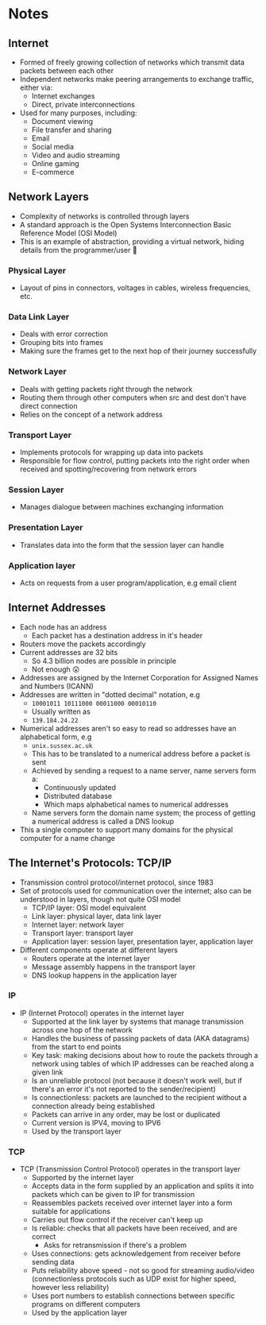 # Notes

## Internet

- Formed of freely growing collection of networks which transmit data packets between each other
- Independent networks make peering arrangements to exchange traffic, either via:
  - Internet exchanges
  - Direct, private interconnections
- Used for many purposes, including:
  - Document viewing
  - File transfer and sharing
  - Email
  - Social media
  - Video and audio streaming
  - Online gaming
  - E-commerce

## Network Layers

- Complexity of networks is controlled through layers
- A standard approach is the Open Systems Interconnection Basic Reference Model (OSI Model)
- This is an example of abstraction, providing a virtual network, hiding details from the programmer/user 🧐

### Physical Layer

- Layout of pins in connectors, voltages in cables, wireless frequencies, etc.

### Data Link Layer

- Deals with error correction
- Grouping bits into frames
- Making sure the frames get to the next hop of their journey successfully

### Network Layer

- Deals with getting packets right through the network
- Routing them through other computers when src and dest don't have direct connection
- Relies on the concept of a network address

### Transport Layer

- Implements protocols for wrapping up data into packets
- Responsible for flow control, putting packets into the right order when received and spotting/recovering from network errors

### Session Layer

- Manages dialogue between machines exchanging information

### Presentation Layer

- Translates data into the form that the session layer can handle

### Application layer

- Acts on requests from a user program/application, e.g email client

## Internet Addresses

- Each node has an address
  - Each packet has a destination address in it's header
- Routers move the packets accordingly
- Current addresses are 32 bits
  - So 4.3 billion nodes are possible in principle
  - Not enough 😲
- Addresses are assigned by the Internet Corporation for Assigned Names and Numbers (ICANN)
- Addresses are written in "dotted decimal" notation, e.g
  - `10001011 10111000 00011000 00010110`
  - Usually written as
  - `139.184.24.22`
- Numerical addresses aren't so easy to read so addresses have an alphabetical form, e.g
  - `unix.sussex.ac.uk`
  - This has to be translated to a numerical address before a packet is sent
  - Achieved by sending a request to a name server, name servers form a:
    - Continuously updated
    - Distributed database
    - Which maps alphabetical names to numerical addresses
  - Name servers form the domain name system; the process of getting a numerical address is called a DNS lookup
- This a single computer to support many domains for the physical computer for a name change

## The Internet's Protocols: TCP/IP

- Transmission control protocol/internet protocol, since 1983
- Set of protocols used for communication over the internet; also can be understood in layers, though not quite OSI model
  - TCP/IP layer: OSI model equivalent
  - Link layer: physical layer, data link layer
  - Internet layer: network layer
  - Transport layer: transport layer
  - Application layer: session layer, presentation layer, application layer
- Different components operate at different layers
  - Routers operate at the internet layer
  - Message assembly happens in the transport layer
  - DNS lookup happens in the application layer

### IP

- IP (Internet Protocol) operates in the internet layer
  - Supported at the link layer by systems that manage transmission across one hop of the network
  - Handles the business of passing packets of data (AKA datagrams) from the start to end points
  - Key task: making decisions about how to route the packets through a network using tables of which IP addresses can be reached along a given link
  - Is an unreliable protocol (not because it doesn't work well, but if there's an error it's not reported to the sender/recipient)
  - Is connectionless: packets are launched to the recipient without a connection already being established
  - Packets can arrive in any order, may be lost or duplicated
  - Current version is IPV4, moving to IPV6
  - Used by the transport layer

### TCP

- TCP (Transmission Control Protocol) operates in the transport layer
  - Supported by the internet layer
  - Accepts data in the form supplied by an application and splits it into packets which can be given to IP for transmission
  - Reassembles packets received over internet layer into a form suitable for applications
  - Carries out flow control if the receiver can't keep up
  - Is reliable: checks that all packets have been received, and are correct
    - Asks for retransmission if there's a problem
  - Uses connections: gets acknowledgement from receiver before sending data
  - Puts reliability above speed - not so good for streaming audio/video (connectionless protocols such as UDP exist for higher speed, however less reliability)
  - Uses port numbers to establish connections between specific programs on different computers
  - Used by the application layer
